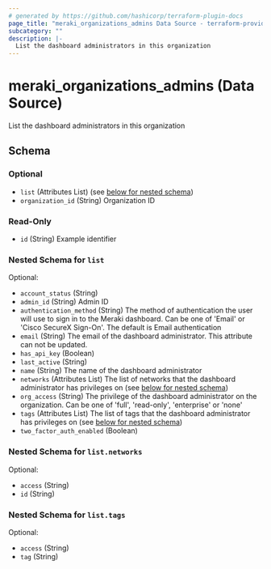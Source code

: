 ```yaml
---
# generated by https://github.com/hashicorp/terraform-plugin-docs
page_title: "meraki_organizations_admins Data Source - terraform-provider-meraki"
subcategory: ""
description: |-
  List the dashboard administrators in this organization
---
```


# meraki_organizations_admins (Data Source)

List the dashboard administrators in this organization



<!-- schema generated by tfplugindocs -->
## Schema

### Optional

- `list` (Attributes List) (see [below for nested schema](#nestedatt--list))
- `organization_id` (String) Organization ID

### Read-Only

- `id` (String) Example identifier

<a id="nestedatt--list"></a>
### Nested Schema for `list`

Optional:

- `account_status` (String)
- `admin_id` (String) Admin ID
- `authentication_method` (String) The method of authentication the user will use to sign in to the Meraki dashboard. Can be one of 'Email' or 'Cisco SecureX Sign-On'. The default is Email authentication
- `email` (String) The email of the dashboard administrator. This attribute can not be updated.
- `has_api_key` (Boolean)
- `last_active` (String)
- `name` (String) The name of the dashboard administrator
- `networks` (Attributes List) The list of networks that the dashboard administrator has privileges on (see [below for nested schema](#nestedatt--list--networks))
- `org_access` (String) The privilege of the dashboard administrator on the organization. Can be one of 'full', 'read-only', 'enterprise' or 'none'
- `tags` (Attributes List) The list of tags that the dashboard administrator has privileges on (see [below for nested schema](#nestedatt--list--tags))
- `two_factor_auth_enabled` (Boolean)

<a id="nestedatt--list--networks"></a>
### Nested Schema for `list.networks`

Optional:

- `access` (String)
- `id` (String)


<a id="nestedatt--list--tags"></a>
### Nested Schema for `list.tags`

Optional:

- `access` (String)
- `tag` (String)


